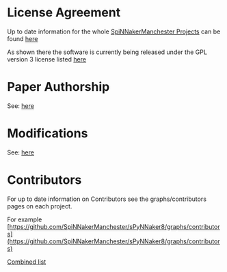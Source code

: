 
# License Agreement


Up to date information for the whole [SpiNNakerManchester Projects](https://github.com/SpiNNakerManchester) can be found [here](http://spinnakermanchester.github.io/common_pages/4.0.0/LicenseAgreement.html)

As shown there the software is currently being released under the GPL version 3 license listed [here](http://www.gnu.org/copyleft/gpl.html)


# Paper Authorship

See: [here](http://spinnakermanchester.github.io/common_pages/4.0.0/LicenseAgreement.html#paper-authorship)

# Modifications

See: [here](http://spinnakermanchester.github.io/common_pages/4.0.0/LicenseAgreement.html#modifications)

# Contributors

For up to date information on Contributors see the graphs/contributors pages on each project.

For example [https://github.com/SpiNNakerManchester/sPyNNaker8/graphs/contributors](https://github.com/SpiNNakerManchester/sPyNNaker8/graphs/contributors)

[Combined list](http://spinnakermanchester.github.io/common_pages/4.0.0/LicenseAgreement.html#contributors)

